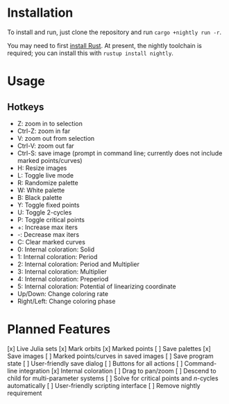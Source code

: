 # Installation

To install and run, just clone the repository and run `cargo +nightly run -r`.

You may need to first [install Rust](https://rustup.rs/). At present, the nightly toolchain is required; you can install this with `rustup install nightly`.

# Usage

## Hotkeys

- Z: zoom in to selection
- Ctrl-Z: zoom in far
- V: zoom out from selection
- Ctrl-V: zoom out far
- Ctrl-S: save image (prompt in command line; currently does not include marked points/curves)
- H: Resize images
- L: Toggle live mode
- R: Randomize palette
- W: White palette
- B: Black palette
- Y: Toggle fixed points
- U: Toggle 2-cycles
- P: Toggle critical points
- +: Increase max iters
- -: Decrease max iters
- C: Clear marked curves
- 0: Internal coloration: Solid
- 1: Internal coloration: Period
- 2: Internal coloration: Period and Multiplier
- 3: Internal coloration: Multiplier
- 4: Internal coloration: Preperiod
- 5: Internal coloration: Potential of linearizing coordinate
- Up/Down: Change coloring rate
- Right/Left: Change coloring phase

# Planned Features
[x] Live Julia sets
[x] Mark orbits
[x] Marked points
[ ] Save palettes
[x] Save images
[ ] Marked points/curves in saved images
[ ] Save program state
[ ] User-friendly save dialog
[ ] Buttons for all actions
[ ] Command-line integration
[x] Internal coloration
[ ] Drag to pan/zoom
[ ] Descend to child for multi-parameter systems
[ ] Solve for critical points and $n$-cycles automatically
[ ] User-friendly scripting interface
[ ] Remove nightly requirement
